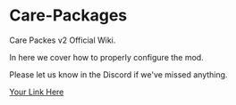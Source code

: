 # Care-Packages
Care Packes v2 Official Wiki.

In here we cover how to properly configure the mod.

Please let us know in the Discord if we've missed anything.

[Your Link Here](https://www.youtube.com/watch?v=uvTcd-VlM64)

